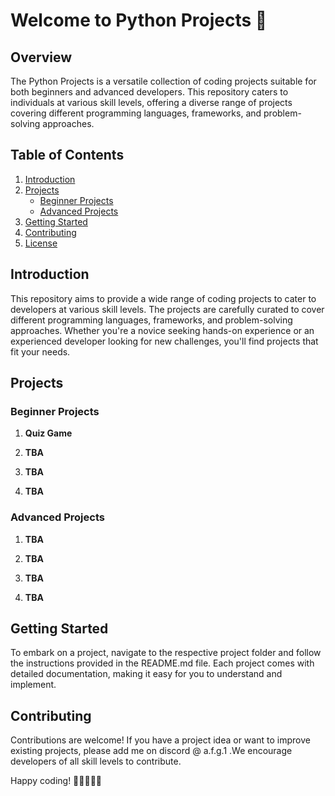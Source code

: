 # Welcome to Python Projects 🚀
## Overview

The Python Projects is a versatile collection of coding projects suitable for both beginners and advanced developers. This repository caters to individuals at various skill levels, offering a diverse range of projects covering different programming languages, frameworks, and problem-solving approaches.

## Table of Contents

1. [Introduction](#introduction)
2. [Projects](#projects)
    - [Beginner Projects](#beginner-projects)
    - [Advanced Projects](#advanced-projects)
3. [Getting Started](#getting-started)
4. [Contributing](#contributing)
5. [License](#license)

## Introduction

This repository aims to provide a wide range of coding projects to cater to developers at various skill levels. The projects are carefully curated to cover different programming languages, frameworks, and problem-solving approaches. Whether you're a novice seeking hands-on experience or an experienced developer looking for new challenges, you'll find projects that fit your needs.

## Projects

### Beginner Projects

1. **Quiz Game**

2. **TBA**

3. **TBA**

4. **TBA**

### Advanced Projects

1. **TBA**

2. **TBA**

3. **TBA**

4. **TBA**

## Getting Started

To embark on a project, navigate to the respective project folder and follow the instructions provided in the README.md file. Each project comes with detailed documentation, making it easy for you to understand and implement.

## Contributing

Contributions are welcome! If you have a project idea or want to improve existing projects, please add me on discord @ a.f.g.1 .We encourage developers of all skill levels to contribute.

Happy coding! 🚀👩‍💻👨‍💻
